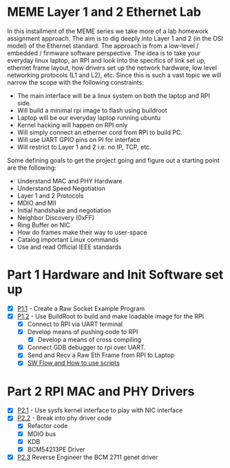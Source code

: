 # MEME Layer 1 and 2 Ethernet Lab

In this installment of the MEME series we take more of a lab homework assignment approach. The aim is to dig deeply into Layer 1 and 2 (in the OSI model) of the Ethernet standard. The approach is from a low-level / embedded / firmware software perspective. The idea is to take your everyday linux laptop, an RPI and look into the specifics of link set up, ethernet frame layout, how drivers set up the network hardware, low level networking protocols (L1 and L2), etc. Since this is such a vast topic we will narrow the scope with the following constraints:

* The main interface will be a linux system on both the laptop and RPI side.
* Will build a minimal rpi image to flash using buildroot
* Laptop will be our everyday laptop running ubuntu
* Kernel hacking will happen on RPI only
* Will simply connect an etherner cord from RPI to build PC.
* Will use UART GPIO pins on PI for interface
* Will restrict to Layer 1 and 2 i.e. no IP, TCP, etc.

Some defining goals to get the project going and figure out a starting point are the following:

* Understand MAC and PHY Hardware
* Understand Speed Negotiation
* Layer 1 and 2 Protocols
* MDIO and MII
* Initial handshake and negotiation
* Neighbor Discovery (0xFF)
* Ring Buffer on NIC
* How do frames make their way to user-space
* Catalog important Linux commands
* Use and read Official IEEE standards

# Part 1 Hardware and Init Software set up

* [X] [P1.1](./P1.1/) - Create a Raw Socket Example Program
* [X] [P1.2](./P1.2/) - Use BuildRoot to build and make loadable image for the RPI
    * [X] Connect to RPI via UART terminal
    * [X] Develop means of pushing code to RPI
        * [X] Develop a means of cross compiling
    * [X] Connect GDB debugger to rpi over UART.
    * [X] Send and Recv a Raw Eth Frame from RPI to Laptop
    * [X] [SW Flow and How to use scripts](./P1.2/README.md#sw-flow)

# Part 2 RPI MAC and PHY Drivers

* [X] [P2.1](./P2.1/) - Use sysfs kernel interface to play with NIC interface
* [X] [P2.2](./P2.2/) - Break into phy driver code
    * [X] Refactor code
    * [X] MDIO bus
    * [X] KDB
    * [X] BCM54213PE Driver 
* [X] [P2.3](./P2.3/) Reverse Engineer the BCM 2711 genet driver